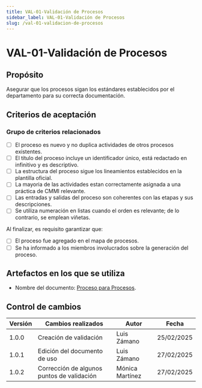 ```yaml
---
title: VAL-01-Validación de Procesos
sidebar_label: VAL-01-Validación de Procesos
slug: /val-01-validacion-de-procesos
---
```


# VAL-01-Validación de Procesos

## Propósito

Asegurar que los procesos sigan los estándares establecidos por el departamento para su correcta documentación.

## Criterios de aceptación

### Grupo de criterios relacionados

- [ ] El proceso es nuevo y no duplica actividades de otros procesos existentes.
- [ ] El título del proceso incluye un identificador único, está redactado en infinitivo y es descriptivo.
- [ ] La estructura del proceso sigue los lineamientos establecidos en la plantilla oficial.
- [ ] La mayoria de las actividades estan correctamente asignada a una práctica de CMMI relevante.
- [ ] Las entradas y salidas del proceso son coherentes con las etapas y sus descripciones.
- [ ] Se utiliza numeración en listas cuando el orden es relevante; de lo contrario, se emplean viñetas.

Al finalizar, es requisito garantizar que:

- [ ] El proceso fue agregado en el mapa de procesos.
- [ ] Se ha informado a los miembros involucrados sobre la generación del proceso.

## Artefactos en los que se utiliza

- Nombre del documento: [Proceso para Procesos](https://pix3l-it.github.io/Wiki/docs/prc-01-proceso-de-procesos).

## Control de cambios

| Versión | Cambios realizados                       | Autor                           | Fecha      |
| ------- | ---------------------------------------- | ------------------------------- | ---------- |
| 1.0.0   | Creación de validación                   | Luis Zámano                     | 25/02/2025 |
| 1.0.1   | Edición del documento de uso             | Luis Zámano                     | 27/02/2025 |
| 1.0.2   | Corrección de algunos puntos de validación| Mónica Martínez                 | 27/02/2025 |
